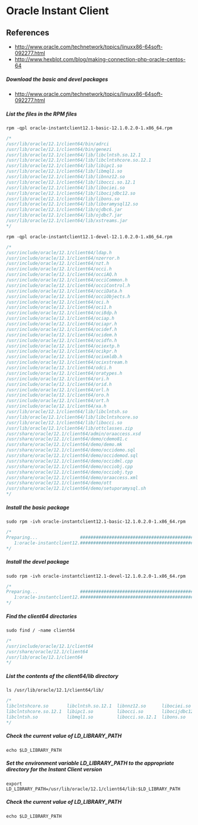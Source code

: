 # Oracle Instant Client

## References
* http://www.oracle.com/technetwork/topics/linuxx86-64soft-092277.html
* http://www.hexblot.com/blog/making-connection-php-oracle-centos-64

##### Download the basic and devel packages
* http://www.oracle.com/technetwork/topics/linuxx86-64soft-092277.html

##### List the files in the RPM files
```
rpm -qpl oracle-instantclient12.1-basic-12.1.0.2.0-1.x86_64.rpm 
```
```c
/*
/usr/lib/oracle/12.1/client64/bin/adrci
/usr/lib/oracle/12.1/client64/bin/genezi
/usr/lib/oracle/12.1/client64/lib/libclntsh.so.12.1
/usr/lib/oracle/12.1/client64/lib/libclntshcore.so.12.1
/usr/lib/oracle/12.1/client64/lib/libipc1.so
/usr/lib/oracle/12.1/client64/lib/libmql1.so
/usr/lib/oracle/12.1/client64/lib/libnnz12.so
/usr/lib/oracle/12.1/client64/lib/libocci.so.12.1
/usr/lib/oracle/12.1/client64/lib/libociei.so
/usr/lib/oracle/12.1/client64/lib/libocijdbc12.so
/usr/lib/oracle/12.1/client64/lib/libons.so
/usr/lib/oracle/12.1/client64/lib/liboramysql12.so
/usr/lib/oracle/12.1/client64/lib/ojdbc6.jar
/usr/lib/oracle/12.1/client64/lib/ojdbc7.jar
/usr/lib/oracle/12.1/client64/lib/xstreams.jar
*/
```
```
rpm -qpl oracle-instantclient12.1-devel-12.1.0.2.0-1.x86_64.rpm 
```
```c
/*
/usr/include/oracle/12.1/client64/ldap.h
/usr/include/oracle/12.1/client64/nzerror.h
/usr/include/oracle/12.1/client64/nzt.h
/usr/include/oracle/12.1/client64/occi.h
/usr/include/oracle/12.1/client64/occiAQ.h
/usr/include/oracle/12.1/client64/occiCommon.h
/usr/include/oracle/12.1/client64/occiControl.h
/usr/include/oracle/12.1/client64/occiData.h
/usr/include/oracle/12.1/client64/occiObjects.h
/usr/include/oracle/12.1/client64/oci.h
/usr/include/oracle/12.1/client64/oci1.h
/usr/include/oracle/12.1/client64/oci8dp.h
/usr/include/oracle/12.1/client64/ociap.h
/usr/include/oracle/12.1/client64/ociapr.h
/usr/include/oracle/12.1/client64/ocidef.h
/usr/include/oracle/12.1/client64/ocidem.h
/usr/include/oracle/12.1/client64/ocidfn.h
/usr/include/oracle/12.1/client64/ociextp.h
/usr/include/oracle/12.1/client64/ocikpr.h
/usr/include/oracle/12.1/client64/ocixmldb.h
/usr/include/oracle/12.1/client64/ocixstream.h
/usr/include/oracle/12.1/client64/odci.h
/usr/include/oracle/12.1/client64/oratypes.h
/usr/include/oracle/12.1/client64/ori.h
/usr/include/oracle/12.1/client64/orid.h
/usr/include/oracle/12.1/client64/orl.h
/usr/include/oracle/12.1/client64/oro.h
/usr/include/oracle/12.1/client64/ort.h
/usr/include/oracle/12.1/client64/xa.h
/usr/lib/oracle/12.1/client64/lib/libclntsh.so
/usr/lib/oracle/12.1/client64/lib/libclntshcore.so
/usr/lib/oracle/12.1/client64/lib/libocci.so
/usr/lib/oracle/12.1/client64/lib/ottclasses.zip
/usr/share/oracle/12.1/client64/admin/oraaccess.xsd
/usr/share/oracle/12.1/client64/demo/cdemo81.c
/usr/share/oracle/12.1/client64/demo/demo.mk
/usr/share/oracle/12.1/client64/demo/occidemo.sql
/usr/share/oracle/12.1/client64/demo/occidemod.sql
/usr/share/oracle/12.1/client64/demo/occidml.cpp
/usr/share/oracle/12.1/client64/demo/occiobj.cpp
/usr/share/oracle/12.1/client64/demo/occiobj.typ
/usr/share/oracle/12.1/client64/demo/oraaccess.xml
/usr/share/oracle/12.1/client64/demo/ott
/usr/share/oracle/12.1/client64/demo/setuporamysql.sh
*/
```

##### Install the basic package
```
sudo rpm -ivh oracle-instantclient12.1-basic-12.1.0.2.0-1.x86_64.rpm 
```
```c
/*
Preparing...                ########################################### [100%]
   1:oracle-instantclient12.########################################### [100%]
*/
```

##### Install the devel package
```
sudo rpm -ivh oracle-instantclient12.1-devel-12.1.0.2.0-1.x86_64.rpm 
```
```c
/*
Preparing...                ########################################### [100%]
   1:oracle-instantclient12.########################################### [100%]
*/
```

##### Find the client64 directories
```
sudo find / -name client64
```
```c
/*
/usr/include/oracle/12.1/client64
/usr/share/oracle/12.1/client64
/usr/lib/oracle/12.1/client64
*/
```

##### List the contents of the client64/lib directory
```
ls /usr/lib/oracle/12.1/client64/lib/
```
```c
/*
libclntshcore.so       libclntsh.so.12.1  libnnz12.so      libociei.so      liboramysql12.so  ottclasses.zip
libclntshcore.so.12.1  libipc1.so         libocci.so       libocijdbc12.so  ojdbc6.jar        xstreams.jar
libclntsh.so           libmql1.so         libocci.so.12.1  libons.so        ojdbc7.jar
*/
```

##### Check the current value of LD_LIBRARY_PATH
```
echo $LD_LIBRARY_PATH
```

##### Set the environment variable LD_LIBRARY_PATH to the appropriate directory for the Instant Client version
```
export LD_LIBRARY_PATH=/usr/lib/oracle/12.1/client64/lib:$LD_LIBRARY_PATH
```

##### Check the current value of LD_LIBRARY_PATH
```
echo $LD_LIBRARY_PATH
```
